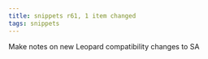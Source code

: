 ```yaml
---
title: snippets r61, 1 item changed
tags: snippets
---
```


Make notes on new Leopard compatibility changes to SA
